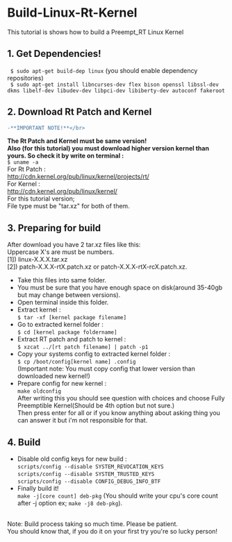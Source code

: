# Build-Linux-Rt-Kernel
This tutorial is shows how to build a Preempt_RT Linux Kernel

## 1. Get Dependencies!
` $ sudo apt-get build-dep linux` (you should enable dependency repositories)<br>
` $ sudo apt-get install libncurses-dev flex bison openssl libssl-dev dkms libelf-dev libudev-dev libpci-dev libiberty-dev autoconf fakeroot`
## 2. Download Rt Patch and Kernel
```diff
-**IMPORTANT NOTE!**</br>
```
**The Rt Patch and Kernel must be same version!**</br>
**Also (for this tutorial) you must download higher version kernel than yours. So check it by write on terminal :**</br>
`$ uname -a`</br>
For Rt Patch :</br>
http://cdn.kernel.org/pub/linux/kernel/projects/rt/</br>
For Kernel :<br>
http://cdn.kernel.org/pub/linux/kernel/</br>
For this tutorial version;</br>
File type must be "tar.xz" for both of them.</br>
## 3. Preparing for build
After download you have 2 tar.xz files like this:</br>
Uppercase X's are must be numbers.</br>
[1]) linux-X.X.X.tar.xz</br>
[2]) patch-X.X.X-rtX.patch.xz or patch-X.X.X-rtX-rcX.patch.xz.</br>
- Take this files into same folder.</br>
- You must be sure that you have enough space on disk(around 35-40gb but may change between versions).</br>
- Open terminal inside this folder.</br>
- Extract kernel : </br>
`$ tar -xf [kernel package filename]`</br>
- Go to extracted kernel folder : </br>
`$ cd [kernel package foldername]`</br>
- Extract RT patch and patch to kernel : </br>
`$ xzcat ../[rt patch filename] | patch -p1`</br>
- Copy your systems config to extracted kernel folder : </br>
`$ cp /boot/config[kernel name] .config` </br>
(Important note: You must copy config that lower version than downloaded new kernel!)</br>
- Prepare config for new kernel :</br>
`make oldconfig`</br>
After writing this you should see question with choices and choose Fully Preemptible Kernel(Should be 4th option but not sure.)</br>
Then press enter for all or if you know anything about asking thing you can answer it but i'm not responsible for that.</br>
## 4. Build
- Disable old config keys for new build :</br>
`scripts/config --disable SYSTEM_REVOCATION_KEYS`</br>
`scripts/config --disable SYSTEM_TRUSTED_KEYS`</br>
`scripts/config --disable CONFIG_DEBUG_INFO_BTF`</br>
- Finally build it!</br>
`make -j[core count] deb-pkg` (You should write your cpu's core count after -j option ex;  `make -j8 deb-pkg`).</br>
</br>
Note: Build process taking so much time. Please be patient. </br>
You should know that, if you do it on your first try you're so lucky person!<br>

